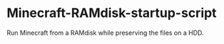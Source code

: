 # Minecraft-RAMdisk-startup-script
Run Minecraft from a RAMdisk while preserving the files on a HDD.
